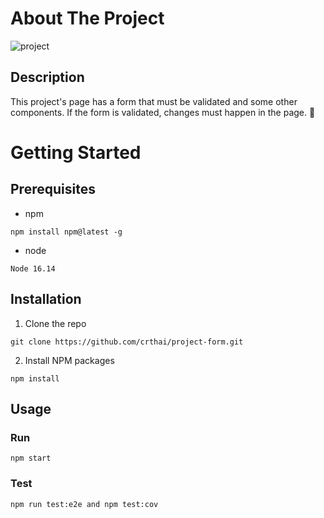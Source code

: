 # About The Project 
![project](https://user-images.githubusercontent.com/88345362/228698580-23862200-decb-4394-b1cb-675ee37899c0.png)
## Description 
This project's page has a form that must be validated and some other components. If the form is validated, changes must happen in the page. :construction_worker:

# Getting Started
## Prerequisites
* npm 
```
npm install npm@latest -g

```
* node 
```
Node 16.14

```

## Installation
1. Clone the repo

```
git clone https://github.com/crthai/project-form.git

```
2. Install NPM packages

```
npm install 

```

## Usage
### Run
```
npm start

```
### Test 
```
npm run test:e2e and npm test:cov

```
